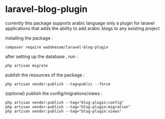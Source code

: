 # laravel-blog-plugin

currently this package supports arabic language only
a plugin for laravel applications that adds the ability to add arabic blogs to any existing project


installing the package :
```
composer require wadahesam/laravel-blog-plugin
```


after setting up the database , run :
```
php artisan migrate
```


publish the resources of the package :
```
php artisan vendor:publish --tag=public --force
```


(optional) publish the config/migrations/views :
```
php artisan vendor:publish --tag="blog-plugin:config"
php artisan vendor:publish --tag="blog-plugin:migration"
php artisan vendor:publish --tag="blog-plugin:views"
```

